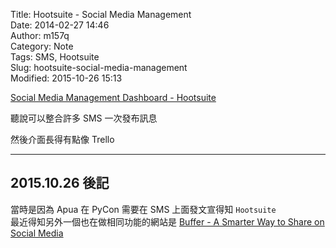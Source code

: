 Title: Hootsuite - Social Media Management  
Date: 2014-02-27 14:46  
Author: m157q  
Category: Note  
Tags: SMS, Hootsuite  
Slug: hootsuite-social-media-management  
Modified: 2015-10-26 15:13  
  
[Social Media Management Dashboard - Hootsuite](https://hootsuite.com/)  
  
聽說可以整合許多 SMS 一次發布訊息  
  
然後介面長得有點像 Trello  
  
---  
  
## 2015.10.26 後記  
  
當時是因為 Apua 在 PyCon 需要在 SMS 上面發文宣得知 `Hootsuite`  
最近得知另外一個也在做相同功能的網站是 [Buffer - A Smarter Way to Share on Social Media](https://buffer.com/)  
  
